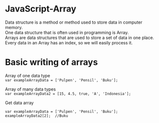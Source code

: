 # JavaScript-Array

Data structure is a method or method used to store data in computer memory.<br>
One data structure that is often used in programming is Array.<br>
Arrays are data structures that are used to store a set of data in one place.<br>
Every data in an Array has an index, so we will easily process it.<br>

# Basic writing of arrays
Array of one data type<br>
`var exampleArrayData = ['Pulpen', 'Pensil', 'Buku'];`

Array of many data types<br>
`var exampleArrayData2 = [15, 4.5, true, 'A', 'Indonesia'];`

Get data array
```
var exampleArrayData = ['Pulpen', 'Pensil', 'Buku'];
exampleArrayData2[2];  //Buku
```
